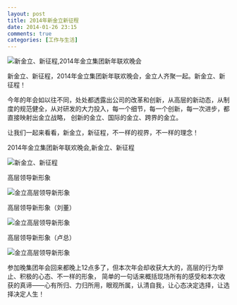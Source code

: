 ```yaml
---
layout: post
title: 2014年新金立新征程
date: 2014-01-26 23:15
comments: true
categories: [工作与生活]
---
```


![新金立、新征程,2014年金立集团新年联欢晚会](/files/2014/01/20140126001.jpg)

新金立、新征程，2014年金立集团新年联欢晚会，金立人齐聚一起。新金立、新征程！

今年的年会如以往不同，处处都透露出公司的改革和创新，从高层的新动态，从制度的规范健全，从对研发的大力投入，每一个细节，每一个创新，每一次进步，都直接映射出金立战略， 创新的金立、国际的金立、跨界的金立。

让我们一起来看看，新金立，新征程，不一样的视界，不一样的理念！

2014年金立集团新年联欢晚会,新金立、新征程

![新金立、新征程](/files/2014/01/20140126002.jpg)

高层领导新形象

![金立高层领导新形象](/files/2014/01/20140126003.jpg)

高层领导新形象（刘董）

![金立高层领导新形象](/files/2014/01/20140126004.jpg)

高层领导新形象（卢总）

![金立高层领导新形象](/files/2014/01/20140126005.jpg)

参加晚集团年会回来都晚上12点多了，但本次年会却收获大大的，高层的行为举止、积极的心态、不一样的形象， 简单的一句话来概括现场所有的感受和本次收获的真谛——心有所归、力归所用，眼观所属，认清自我，让心态决定选择，让选择决定人生！
